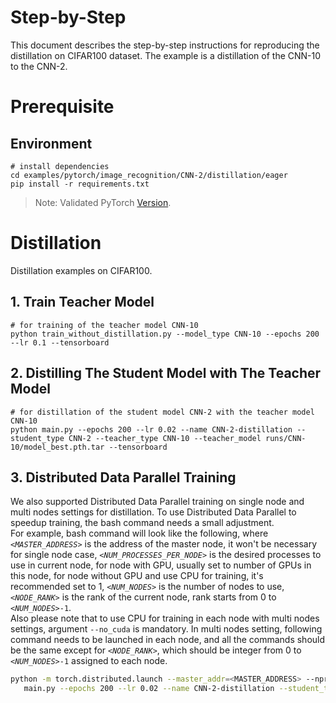 Step-by-Step
============
This document describes the step-by-step instructions for reproducing the distillation on CIFAR100 dataset. The example is a distillation of the CNN-10 to the CNN-2.

# Prerequisite
## Environment
```shell
# install dependencies
cd examples/pytorch/image_recognition/CNN-2/distillation/eager
pip install -r requirements.txt
```
> Note: Validated PyTorch [Version](/docs/source/installation_guide.md#validated-software-environment).

# Distillation
Distillation examples on CIFAR100.

## 1. Train Teacher Model
```shell
# for training of the teacher model CNN-10
python train_without_distillation.py --model_type CNN-10 --epochs 200 --lr 0.1 --tensorboard
```

## 2. Distilling The Student Model with The Teacher Model
```shell
# for distillation of the student model CNN-2 with the teacher model CNN-10
python main.py --epochs 200 --lr 0.02 --name CNN-2-distillation --student_type CNN-2 --teacher_type CNN-10 --teacher_model runs/CNN-10/model_best.pth.tar --tensorboard
```

## 3. Distributed Data Parallel Training
We also supported Distributed Data Parallel training on single node and multi nodes settings for distillation. To use Distributed Data Parallel to speedup training, the bash command needs a small adjustment.
<br>
For example, bash command will look like the following, where *`<MASTER_ADDRESS>`* is the address of the master node, it won't be necessary for single node case, *`<NUM_PROCESSES_PER_NODE>`* is the desired processes to use in current node, for node with GPU, usually set to number of GPUs in this node, for node without GPU and use CPU for training, it's recommended set to 1, *`<NUM_NODES>`* is the number of nodes to use, *`<NODE_RANK>`* is the rank of the current node, rank starts from 0 to *`<NUM_NODES>`*`-1`.
<br>
Also please note that to use CPU for training in each node with multi nodes settings, argument `--no_cuda` is mandatory. In multi nodes setting, following command needs to be launched in each node, and all the commands should be the same except for *`<NODE_RANK>`*, which should be integer from 0 to *`<NUM_NODES>`*`-1` assigned to each node.

```bash
python -m torch.distributed.launch --master_addr=<MASTER_ADDRESS> --nproc_per_node=<NUM_PROCESSES_PER_NODE> --nnodes=<NUM_NODES> --node_rank=<NODE_RANK> \
   main.py --epochs 200 --lr 0.02 --name CNN-2-distillation --student_type CNN-2 --teacher_type CNN-10 --teacher_model runs/CNN-10/model_best.pth.tar --tensorboard
```